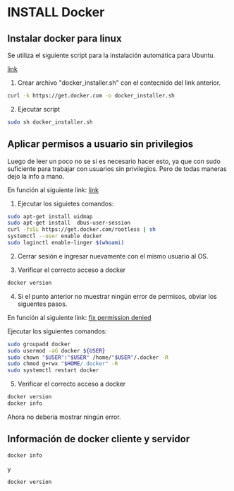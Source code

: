 # INSTALL Docker

## Instalar docker para linux

Se utiliza el siguiente script para la instalación automática para Ubuntu.

[link](https://get.docker.com/)

1. Crear archivo "docker_installer.sh" con el contecnido del link anterior.
```bash
curl -k https://get.docker.com -o docker_installer.sh
```
2. Ejecutar script
```bash
sudo sh docker_installer.sh
```

## Aplicar permisos a usuario sin privilegios

Luego de leer un poco no se si es necesario hacer esto, ya que con sudo suficiente para trabajar con usuarios sin privilegios. Pero de todas maneras dejo la info a mano.

En función al siguiente link: [link](https://docs.docker.com/engine/security/rootless/)

1. Ejecutar los siguietes comandos:
```bash
sudo apt-get install uidmap
sudo apt-get install  dbus-user-session
curl -fsSL https://get.docker.com/rootless | sh
systemctl --user enable docker
sudo loginctl enable-linger $(whoami)
```

2. Cerrar sesión e ingresar nuevamente con el mismo usuario al OS.

3. Verificar el correcto acceso a docker
```bash
docker version
```

4. Si el punto anterior no muestrar ningún error de permisos, obviar los siguentes pasos.

En función al siguiente link: [fix permission denied](https://www.digitalocean.com/community/questions/how-to-fix-docker-got-permission-denied-while-trying-to-connect-to-the-docker-daemon-socket)

Ejecutar los siguientes comandos:
```bash
sudo groupadd docker
sudo usermod -aG docker ${USER}
sudo chown "$USER":"$USER" /home/"$USER"/.docker -R
sudo chmod g+rwx "$HOME/.docker" -R
sudo systemctl restart docker
```

5. Verificar el correcto acceso a docker
```bash
docker version
docker info
```
Ahora no debería mostrar ningún error.


## Información de docker cliente y servidor
```bash
docker info
```
y
```bash
docker version
```